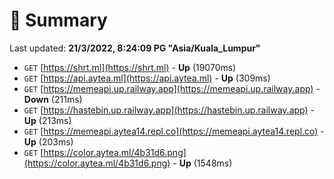# 📖 Summary
Last updated: **21/3/2022, 8:24:09 PG "Asia/Kuala_Lumpur"**

- `GET` [https://shrt.ml](https://shrt.ml) - **Up** (19070ms)
- `GET` [https://api.aytea.ml](https://api.aytea.ml) - **Up** (309ms)
- `GET` [https://memeapi.up.railway.app](https://memeapi.up.railway.app) - **Down** (211ms)
- `GET` [https://hastebin.up.railway.app](https://hastebin.up.railway.app) - **Up** (213ms)
- `GET` [https://memeapi.aytea14.repl.co](https://memeapi.aytea14.repl.co) - **Up** (203ms)
- `GET` [https://color.aytea.ml/4b31d6.png](https://color.aytea.ml/4b31d6.png) - **Up** (1548ms)
